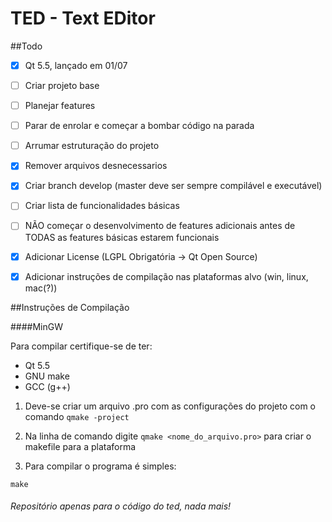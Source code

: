 # TED - Text EDitor

##Todo
- [x] Qt 5.5, lançado em 01/07
- [ ] Criar projeto base
- [ ] Planejar features
- [ ] Parar de enrolar e começar a bombar código na parada
- [ ] Arrumar estruturação do projeto
- [x] Remover arquivos desnecessarios
- [x] Criar branch develop (master deve ser sempre compilável e executável)
- [ ] Criar lista de funcionalidades básicas
- [ ] NÃO começar o desenvolvimento de features adicionais antes de TODAS as features básicas estarem funcionais
- [x] Adicionar License (LGPL Obrigatória -> Qt Open Source)
- [x] Adicionar instruções de compilação nas plataformas alvo (win, linux, mac(?))


##Instruções de Compilação

####MinGW

Para compilar certifique-se de ter:
- Qt 5.5
- GNU make
- GCC (g++)

1. Deve-se criar um arquivo .pro com as configurações do projeto com o comando ``` qmake -project ```

2. Na linha de comando digite ``` qmake <nome_do_arquivo.pro> ``` para criar o makefile para a plataforma

3. Para compilar o programa é simples:
```
make
```


###### Repositório apenas para o código do ted, nada mais!

